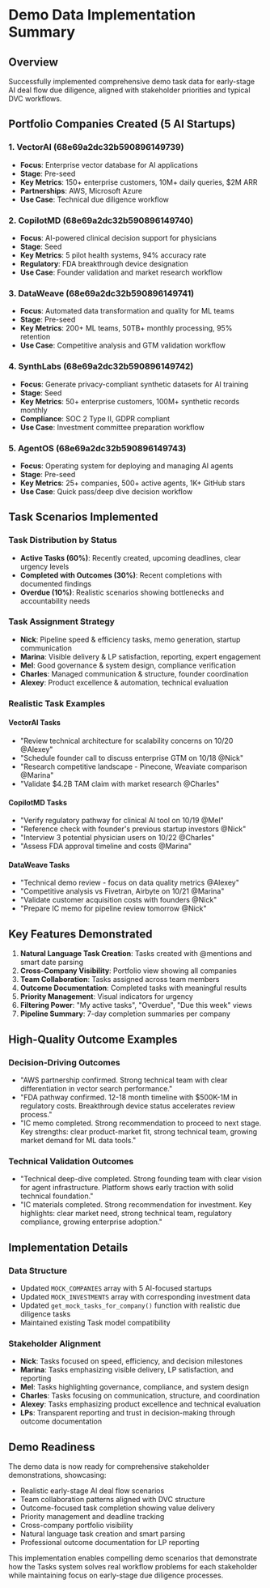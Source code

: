 # Demo Data Implementation Summary

## Overview
Successfully implemented comprehensive demo task data for early-stage AI deal flow due diligence, aligned with stakeholder priorities and typical DVC workflows.

## Portfolio Companies Created (5 AI Startups)

### 1. VectorAI (68e69a2dc32b590896149739)
- **Focus**: Enterprise vector database for AI applications
- **Stage**: Pre-seed
- **Key Metrics**: 150+ enterprise customers, 10M+ daily queries, $2M ARR
- **Partnerships**: AWS, Microsoft Azure
- **Use Case**: Technical due diligence workflow

### 2. CopilotMD (68e69a2dc32b590896149740)
- **Focus**: AI-powered clinical decision support for physicians
- **Stage**: Seed
- **Key Metrics**: 5 pilot health systems, 94% accuracy rate
- **Regulatory**: FDA breakthrough device designation
- **Use Case**: Founder validation and market research workflow

### 3. DataWeave (68e69a2dc32b590896149741)
- **Focus**: Automated data transformation and quality for ML teams
- **Stage**: Pre-seed
- **Key Metrics**: 200+ ML teams, 50TB+ monthly processing, 95% retention
- **Use Case**: Competitive analysis and GTM validation workflow

### 4. SynthLabs (68e69a2dc32b590896149742)
- **Focus**: Generate privacy-compliant synthetic datasets for AI training
- **Stage**: Seed
- **Key Metrics**: 50+ enterprise customers, 100M+ synthetic records monthly
- **Compliance**: SOC 2 Type II, GDPR compliant
- **Use Case**: Investment committee preparation workflow

### 5. AgentOS (68e69a2dc32b590896149743)
- **Focus**: Operating system for deploying and managing AI agents
- **Stage**: Pre-seed
- **Key Metrics**: 25+ companies, 500+ active agents, 1K+ GitHub stars
- **Use Case**: Quick pass/deep dive decision workflow

## Task Scenarios Implemented

### Task Distribution by Status
- **Active Tasks (60%)**: Recently created, upcoming deadlines, clear urgency levels
- **Completed with Outcomes (30%)**: Recent completions with documented findings
- **Overdue (10%)**: Realistic scenarios showing bottlenecks and accountability needs

### Task Assignment Strategy
- **Nick**: Pipeline speed & efficiency tasks, memo generation, startup communication
- **Marina**: Visible delivery & LP satisfaction, reporting, expert engagement
- **Mel**: Good governance & system design, compliance verification
- **Charles**: Managed communication & structure, founder coordination
- **Alexey**: Product excellence & automation, technical evaluation

### Realistic Task Examples

#### VectorAI Tasks
- "Review technical architecture for scalability concerns on 10/20 @Alexey"
- "Schedule founder call to discuss enterprise GTM on 10/18 @Nick"
- "Research competitive landscape - Pinecone, Weaviate comparison @Marina"
- "Validate $4.2B TAM claim with market research @Charles"

#### CopilotMD Tasks
- "Verify regulatory pathway for clinical AI tool on 10/19 @Mel"
- "Reference check with founder's previous startup investors @Nick"
- "Interview 3 potential physician users on 10/22 @Charles"
- "Assess FDA approval timeline and costs @Marina"

#### DataWeave Tasks
- "Technical demo review - focus on data quality metrics @Alexey"
- "Competitive analysis vs Fivetran, Airbyte on 10/21 @Marina"
- "Validate customer acquisition costs with founders @Nick"
- "Prepare IC memo for pipeline review tomorrow @Nick"

## Key Features Demonstrated

1. **Natural Language Task Creation**: Tasks created with @mentions and smart date parsing
2. **Cross-Company Visibility**: Portfolio view showing all companies
3. **Team Collaboration**: Tasks assigned across team members
4. **Outcome Documentation**: Completed tasks with meaningful results
5. **Priority Management**: Visual indicators for urgency
6. **Filtering Power**: "My active tasks", "Overdue", "Due this week" views
7. **Pipeline Summary**: 7-day completion summaries per company

## High-Quality Outcome Examples

### Decision-Driving Outcomes
- "AWS partnership confirmed. Strong technical team with clear differentiation in vector search performance."
- "FDA pathway confirmed. 12-18 month timeline with $500K-1M in regulatory costs. Breakthrough device status accelerates review process."
- "IC memo completed. Strong recommendation to proceed to next stage. Key strengths: clear product-market fit, strong technical team, growing market demand for ML data tools."

### Technical Validation Outcomes
- "Technical deep-dive completed. Strong founding team with clear vision for agent infrastructure. Platform shows early traction with solid technical foundation."
- "IC materials completed. Strong recommendation for investment. Key highlights: clear market need, strong technical team, regulatory compliance, growing enterprise adoption."

## Implementation Details

### Data Structure
- Updated `MOCK_COMPANIES` array with 5 AI-focused startups
- Updated `MOCK_INVESTMENTS` array with corresponding investment data
- Updated `get_mock_tasks_for_company()` function with realistic due diligence tasks
- Maintained existing Task model compatibility

### Stakeholder Alignment
- **Nick**: Tasks focused on speed, efficiency, and decision milestones
- **Marina**: Tasks emphasizing visible delivery, LP satisfaction, and reporting
- **Mel**: Tasks highlighting governance, compliance, and system design
- **Charles**: Tasks focusing on communication, structure, and coordination
- **Alexey**: Tasks emphasizing product excellence and technical evaluation
- **LPs**: Transparent reporting and trust in decision-making through outcome documentation

## Demo Readiness

The demo data is now ready for comprehensive stakeholder demonstrations, showcasing:

- Realistic early-stage AI deal flow scenarios
- Team collaboration patterns aligned with DVC structure
- Outcome-focused task completion showing value delivery
- Priority management and deadline tracking
- Cross-company portfolio visibility
- Natural language task creation and smart parsing
- Professional outcome documentation for LP reporting

This implementation enables compelling demo scenarios that demonstrate how the Tasks system solves real workflow problems for each stakeholder while maintaining focus on early-stage due diligence processes.
